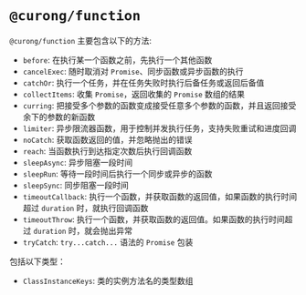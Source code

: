 # `@curong/function`

`@curong/function` 主要包含以下的方法:

- `before`: 在执行某一个函数之前，先执行一个其他函数
- `cancelExec`: 随时取消对 `Promise`、同步函数或异步函数的执行
- `catchOr`: 执行一个任务，并在任务失败时执行后备任务或返回后备值
- `collectItems`: 收集 `Promise`，返回收集的 `Promise` 数组的结果
- `curring`: 把接受多个参数的函数变成接受任意多个参数的函数，并且返回接受余下的参数的新函数
- `limiter`: 异步限流器函数，用于控制并发执行任务，支持失败重试和进度回调
- `noCatch`: 获取函数返回的值，并忽略抛出的错误
- `reach`: 当函数执行到达指定次数后执行回调函数
- `sleepAsync`: 异步阻塞一段时间
- `sleepRun`: 等待一段时间后执行一个同步或异步的函数
- `sleepSync`: 同步阻塞一段时间
- `timeoutCallback`: 执行一个函数，并获取函数的返回值，如果函数的执行时间超过 `duration` 时，就执行回调函数
- `timeoutThrow`: 执行一个函数，并获取函数的返回值。如果函数的执行时间超过 `duration` 时，就会抛出异常
- `tryCatch`: `try...catch...` 语法的 `Promise` 包装


包括以下类型：

- `ClassInstanceKeys`: 类的实例方法名的类型数组
